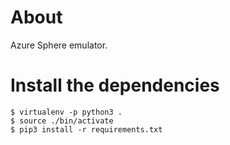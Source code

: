 # About

Azure Sphere emulator.

# Install the dependencies

```
$ virtualenv -p python3 .
$ source ./bin/activate
$ pip3 install -r requirements.txt
```
